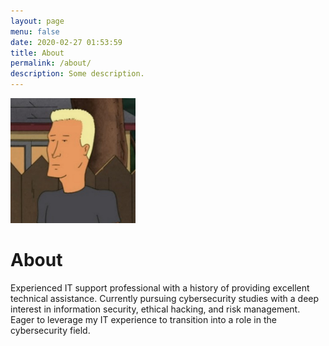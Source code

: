 ```yaml
---
layout: page
menu: false
date: 2020-02-27 01:53:59
title: About
permalink: /about/
description: Some description.
---
```

<img class="img-rounded" src="/assets/img/uploads/boomhauer.jpg" alt="boomhauer" width="200">

# About

Experienced IT support professional with a history of providing excellent technical
assistance. Currently pursuing cybersecurity studies with a deep interest in information
security, ethical hacking, and risk management. Eager to leverage my IT experience to
transition into a role in the cybersecurity field.